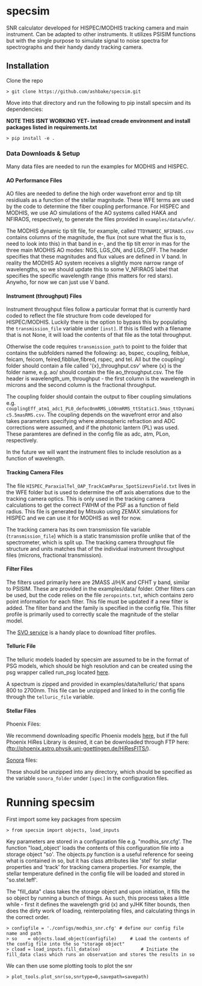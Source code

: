 # specsim
SNR calculator developed for HISPEC/MODHIS tracking camera and main instrument. Can be adapted to other instruments. It utilizes PSISIM functions but with the single purpose to simulate signal to noise spectra for spectrographs and their handy dandy tracking camera.

## Installation
Clone the repo
```
> git clone https://github.com/ashbake/specsim.git
```
Move into that directory and run the following to pip install specsim and its dependencies:

**NOTE THIS ISNT WORKING YET- instead creade environment and install packages listed in requirements.txt**

```
> pip install -e .
```

### Data Downloads & Setup
Many data files are needed to run the examples for MODHIS and HISPEC. 

#### AO Performance Files
AO files are needed to define the high order wavefront error and tip tilt residiuals as a function of the stellar magnitude. These WFE terms are used by the code to determine the fiber coupling performance. For HISPEC and MODHIS, we use AO simulations of the AO systems called HAKA and NFIRAOS, respectively, to generate the files provided in `examples/data/wfe/`.

The MODHIS dynamic tip tilt file, for example, called `TTDYNAMIC_NFIRAOS.csv` contains columns of the magnitude, the flux (not sure what the flux is to, need to look into this) in that band in e-, and the tip tilt error in mas for the three main MODHIS AO modes: NGS, LGS_ON, and LGS_OFF. The header specifies that these magnitudes and flux values are defined in V band. In reality the MODHIS AO system receives a slightly more narrow range of wavelengths, so we should update this to some V_NFIRAOS label that specifies the specific wavelength range (this matters for red stars). Anywho, for now we can just use V band. 


#### Instrument (throughput) Files
Instrument throughput files follow a particular format that is currently hard coded to reflect the file structure from code developed for HISPEC/MODHIS. Luckily there is the option to bypass this by populating the `transmission_file` variable under `[inst]`. If this is filled with a filename that is not None, it will load the contents of that file as the total throughput.

Otherwise the code requires `transmission_path` to point to the folder that contains the subfolders named the following: ao, bspec, coupling, feiblue, feicam, feicom, feired,fibblue,fibred, rspec, and tel. All but the coupling/ folder should contain a file called '{x}_throughput.csv' where {x} is the folder name, e.g. ao/ should contain the file ao_throughput.csv. The file header is wavelength_um, throughput - the first column is the wavelength in microns and the second column is the fractional throughput.

The coupling folder should contain the output to fiber coupling simulations e.g. `couplingEff_atm1_adc1_PL0_defoc0nmRMS_LO0nmRMS_ttStatic1.5mas_ttDynamic5.5masRMS.csv`. The coupling depends on the wavefront error and also takes parameters specifying where atmospheric refraction and ADC corrections were assumed, and if the photonic lantern (PL) was used. These paramteres are defined in the config file as adc, atm, PLon, respectively.

In the future we will want the instrument files to include resolution as a function of wavelength. 

#### Tracking Camera Files
The file `HISPEC_ParaxialTel_OAP_TrackCamParax_SpotSizevsField.txt` lives in the WFE folder but is used to determine the off axis aberrations due to the tracking camera optics. This is only used in the tracking camera calculations to get the correct FWHM of the PSF as a function of field radius. This file is generated by Mitsuko using ZEMAX simulations for HISPEC and we can use it for MODHIS as well for now.

The tracking camera has its own transmission file variable (`transmission_file`) which is a static transmission profile unlike that of the spectrometer, which is split up. The tracking camera throughput file structure and units matches that of the individual instrument throughput files (microns, fractional transmission).

#### Filter Files
The filters used primarily here are 2MASS J/H/K and CFHT y band, similar to PSISIM. These are provided in the examples/data/ folder. Other filters can be used, but the code relies on the file `zeropoints.txt`, which contains zero point information for each filter. This file must be updated if a new filter is added. The filter band and the family is specified in the config file. This filter profile is primarily used to correctly scale the magnitude of the stellar model.

The [SVO service](http://svo2.cab.inta-csic.es/theory/fps/index.php?mode=browse&gname=2MASS&asttype=) is a handy place to download filter profiles.

#### Telluric File
The telluric models loaded by specsim are assumed to be in the format of PSG models, which should be high resolution and can be created using the psg wrapper called run_psg located [here](https://github.com/ashbake/run_psg). 

A spectrum is zipped and provided in examples/data/telluric/ that spans 800 to 2700nm. This file can be unzipped and linked to in the config file through the ```telluric_file``` variable.

#### Stellar Files

Phoenix Files: 

We recommend downloading specific Phoenix models [here](http://phoenix.astro.physik.uni-goettingen.de/?page_id=15), but if the full Phoenix HiRes Library is desired, it can be downloaded through FTP here: (ftp://phoenix.astro.physik.uni-goettingen.de/HiResFITS/).


[Sonora](https://zenodo.org/record/1309035#.XbtLtpNKhMA) files: 

These should be unzipped into any directory, which should be specified as the variable ```sonora_folder``` under ```[spec]``` in the configuration files. 



# Running specsim

First import some key packages from specsim
```
> from specsim import objects, load_inputs
```

Key parameters are stored in a configuration file e.g. "modhis_snr.cfg'. The function "load_object' loads the contents of this configuration file into a storage object "so'. The objects.py function is a useful reference for seeing what is contained in so, but it has class attributes like 'stel' for stellar properties and 'track' for tracking camera properties. For example, the stellar temperature defined in the config file will be loaded and stored in "so.stel.teff'.

The "fill_data" class takes the storage object and upon initiation, it fills the so object by running a bunch of things. As such, this process takes a little while - first it defines the wavelength grid (x) and yJHK filter bounds, then does the dirty work of loading, reinterpolating files, and calculating things in the correct order.


```
> configfile = './configs/modhis_snr.cfg' # define our config file name and path
> so    = objects.load_object(configfile)     # Load the contents of the config file into the so "storage object"
> cload = load_inputs.fill_data(so)               # Initiate the fill_data class which runs an observation and stores the results in so
```


We can then use some plotting tools to plot the snr
```
> plot_tools.plot_snr(so,snrtype=0,savepath=savepath)
```




